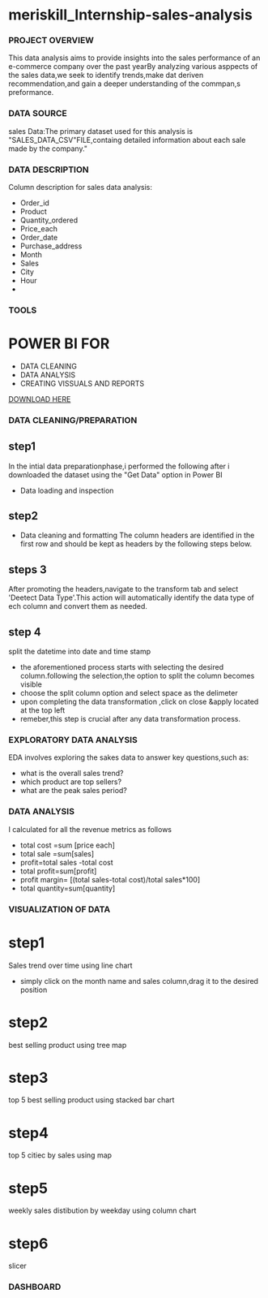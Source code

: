 # meriskill_Internship-sales-analysis

### PROJECT OVERVIEW
This data analysis aims to provide insights into the sales performance of an e-commerce company over the past yearBy analyzing various asppects of the sales data,we seek to identify trends,make dat deriven recommendation,and gain a deeper understanding of the commpan,s preformance.

### DATA SOURCE
sales Data:The primary dataset used for this analysis is "SALES_DATA_CSV"FILE,containg detailed information about each sale made by the company."

### DATA DESCRIPTION
Column description for sales data analysis:
- Order_id
- Product
- Quantity_ordered
- Price_each
- Order_date
- Purchase_address
- Month
- Sales
- City
- Hour
- 
### TOOLS
# POWER BI FOR
- DATA CLEANING
- DATA ANALYSIS
- CREATING VISSUALS AND REPORTS

[DOWNLOAD HERE](HTTP://MICROSOFT.COM)


### DATA CLEANING/PREPARATION
## step1
In the intial data preparationphase,i performed the following after i downloaded the dataset using the "Get Data" option in Power BI
- Data loading and inspection

## step2
- Data cleaning and formatting
  The column headers are identified in the first row and should be kept as headers by the following steps below.
  

 ## steps 3
  After promoting the headers,navigate to the transform tab and select 'Deetect Data Type'.This action will automatically identify the data type of ech column and convert them as needed.


## step 4
 split the datetime into date and time stamp
  - the aforementioned process starts with selecting the desired column.following the selection,the option to split the column becomes visible
  - choose the split column option and select space as the delimeter
  - upon completing the data transformation ,click on close &apply located at the top left
  - remeber,this step is crucial after any data transformation process.
 ### EXPLORATORY DATA ANALYSIS

EDA involves exploring the sakes data to answer key questions,such as:
- what is the overall sales trend?
- which product are top sellers?
- what are the peak sales period?

### DATA ANALYSIS
 I calculated for all the revenue metrics as follows
 - total cost =sum [price each]
 - total sale =sum[sales]
 -  profit=total sales -total cost
 -  total profit=sum[profit]
 -  profit margin= [(total sales-total cost)/total sales*100]
 -  total quantity=sum[quantity]



### VISUALIZATION OF DATA
# step1
Sales trend over time using line chart
- simply click on the month name and sales column,drag it to the desired position
# step2
best selling product using tree map
# step3
top 5 best selling product using stacked bar chart
# step4
top 5 citiec by sales using map
# step5 
weekly sales distibution by weekday using column chart
# step6
slicer 
### DASHBOARD


